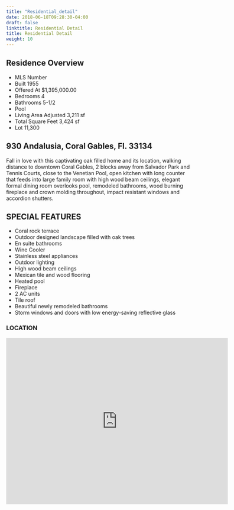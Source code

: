 ```yaml
---
title: "Residential_detail"
date: 2018-06-18T09:28:30-04:00
draft: false
linktitle: Residential Detail
title: Residential Detail
weight: 10
---
```


## Residence Overview

* MLS Number
* Built 1955
* Offered At $1,395,000.00
* Bedrooms 4
* Bathrooms 5-1/2
* Pool
* Living Area Adjusted 3,211 sf
* Total Square Feet 3,424 sf
* Lot 11,300

## 930 Andalusia, Coral Gables, Fl. 33134

Fall in love with this captivating oak filled home and its location, walking distance to downtown Coral Gables, 2 blocks away from Salvador Park and Tennis Courts, close to the Venetian Pool, open kitchen with long counter that feeds into large family room with high wood beam ceilings, elegant formal dining room overlooks pool, remodeled bathrooms, wood burning fireplace and crown molding throughout, impact resistant windows and accordion shutters.
## SPECIAL FEATURES

* Coral rock terrace
* Outdoor designed landscape filled with oak trees
* En suite bathrooms
* Wine Cooler
* Stainless steel appliances
* Outdoor lighting
* High wood beam ceilings
* Mexican tile and wood flooring
* Heated pool
* Fireplace
* 2 AC units
* Tile roof
* Beautiful newly remodeled bathrooms
* Storm windows and doors with low energy-saving reflective glass

### LOCATION

<div class="google-maps">
<iframe src="https://www.google.com/maps/embed?pb=!1m18!1m12!1m3!1d3593.695130023273!2d-80.27642294958414!3d25.747593715388337!2m3!1f0!2f0!3f0!3m2!1i1024!2i768!4f13.1!3m3!1m2!1s0x88d9b789abeba5e5%3A0x3f41d3c4d9213560!2s930+Andalusia+Ave%2C+Coral+Gables%2C+FL+33134!5e0!3m2!1sen!2sus!4v1553711146862" width="600" height="450" frameborder="0" style="border:0" allowfullscreen></iframe>
</div>


<!--more-->
